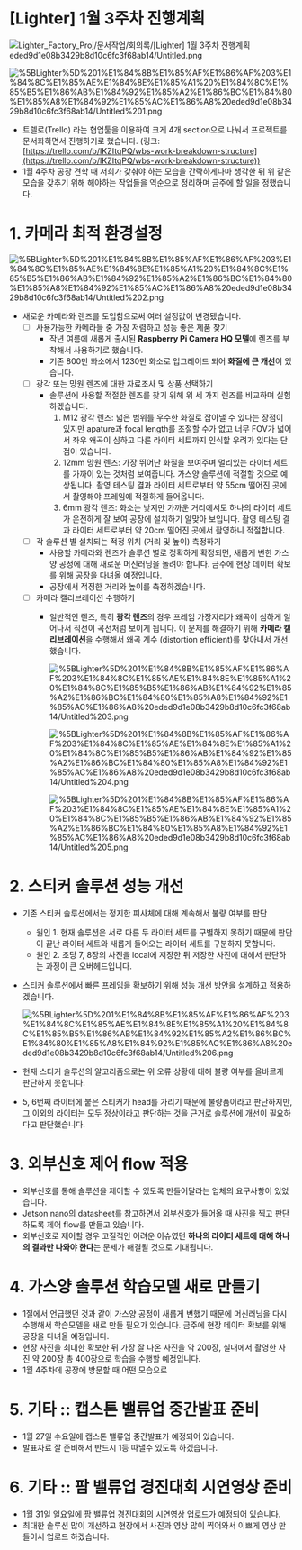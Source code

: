 # [Lighter] 1월 3주차 진행계획

![Lighter_Factory_Proj/문서작업/회의록/[Lighter] 1월 3주차 진행계획 eded9d1e08b3429b8d10c6fc3f68ab14/Untitled.png](%5BLighter%5D%201%E1%84%8B%E1%85%AF%E1%86%AF%203%E1%84%8C%E1%85%AE%E1%84%8E%E1%85%A1%20%E1%84%8C%E1%85%B5%E1%86%AB%E1%84%92%E1%85%A2%E1%86%BC%E1%84%80%E1%85%A8%E1%84%92%E1%85%AC%E1%86%A8%20eded9d1e08b3429b8d10c6fc3f68ab14/Untitled.png)

![%5BLighter%5D%201%E1%84%8B%E1%85%AF%E1%86%AF%203%E1%84%8C%E1%85%AE%E1%84%8E%E1%85%A1%20%E1%84%8C%E1%85%B5%E1%86%AB%E1%84%92%E1%85%A2%E1%86%BC%E1%84%80%E1%85%A8%E1%84%92%E1%85%AC%E1%86%A8%20eded9d1e08b3429b8d10c6fc3f68ab14/Untitled%201.png](%5BLighter%5D%201%E1%84%8B%E1%85%AF%E1%86%AF%203%E1%84%8C%E1%85%AE%E1%84%8E%E1%85%A1%20%E1%84%8C%E1%85%B5%E1%86%AB%E1%84%92%E1%85%A2%E1%86%BC%E1%84%80%E1%85%A8%E1%84%92%E1%85%AC%E1%86%A8%20eded9d1e08b3429b8d10c6fc3f68ab14/Untitled%201.png)

- 트렐로(Trello) 라는 협업툴을 이용하여 크게 4개 section으로 나눠서 프로젝트를 문서화하면서 진행하기로 했습니다. (링크: [https://trello.com/b/IKZItqPQ/wbs-work-breakdown-structure](https://trello.com/b/IKZItqPQ/wbs-work-breakdown-structure))
- 1월 4주차 공장 견학 때 저희가 갖춰야 하는 모습을 간략하게나마 생각한 뒤 위 같은 모습을 갖추기 위해 해야하는 작업들을 역순으로 정리하며 금주에 할 일을 정했습니다.

# 1. 카메라 최적 환경설정

![%5BLighter%5D%201%E1%84%8B%E1%85%AF%E1%86%AF%203%E1%84%8C%E1%85%AE%E1%84%8E%E1%85%A1%20%E1%84%8C%E1%85%B5%E1%86%AB%E1%84%92%E1%85%A2%E1%86%BC%E1%84%80%E1%85%A8%E1%84%92%E1%85%AC%E1%86%A8%20eded9d1e08b3429b8d10c6fc3f68ab14/Untitled%202.png](%5BLighter%5D%201%E1%84%8B%E1%85%AF%E1%86%AF%203%E1%84%8C%E1%85%AE%E1%84%8E%E1%85%A1%20%E1%84%8C%E1%85%B5%E1%86%AB%E1%84%92%E1%85%A2%E1%86%BC%E1%84%80%E1%85%A8%E1%84%92%E1%85%AC%E1%86%A8%20eded9d1e08b3429b8d10c6fc3f68ab14/Untitled%202.png)

- 새로운 카메라와 렌즈를 도입함으로써 여러 설정값이 변경됐습니다.
    - [ ]  사용가능한 카메라들 중 가장 저렴하고 성능 좋은 제품 찾기
        - 작년 여름에 새롭게 출시된 **Raspberry Pi Camera HQ 모델**에 렌즈를 부착해서 사용하기로 했습니다.
        - 기존 800만 화소에서 1230만 화소로 업그레이드 되어 **화질에 큰 개선**이 있습니다.
    - [ ]  광각 또는 망원 렌즈에 대한 자료조사 및 상품 선택하기
        - 솔루션에 사용할 적절한 렌즈를 찾기 위해 위 세 가지 렌즈를 비교하며 실험하겠습니다.
            1. M12 광각 렌즈: 넓은 범위를 우수한 화질로 잡아낼 수 있다는 장점이 있지만 apature과 focal length를 조절할 수가 없고 너무 FOV가 넓어서 좌우 왜곡이 심하고 다른 라이터 세트까지 인식할 우려가 있다는 단점이 있습니다.
            2. 12mm 망원 렌즈: 가장 뛰어난 화질을 보여주며 멀리있는 라이터 세트를 가까이 있는 것처럼 보여줍니다. 가스양 솔루션에 적절할 것으로 예상됩니다. 촬영 테스팅 결과 라이터 세트로부터 약 55cm 떨어진 곳에서 촬영해야 프레임에 적절하게 들어옵니다.
            3. 6mm 광각 렌즈: 화소는 낮지만 가까운 거리에서도 하나의 라이터 세트가 온전하게 잘 보여 공장에 설치하기 알맞아 보입니다. 촬영 테스팅 결과 라이터 세트로부터 약 20cm 떨어진 곳에서 촬영하니 적절합니다.
    - [ ]  각 솔루션 별 설치되는 적정 위치 (거리 및 높이) 측정하기
        - 사용할 카메라와 렌즈가 솔루션 별로 정확하게 확정되면, 새롭게 변한 가스양 공정에 대해 새로운 머신러닝을 돌려야 합니다. 금주에 현장 데이터 확보를 위해 공장을 다녀올 예정입니다.
        - 공장에서 적정한 거리와 높이를 측정하겠습니다.
    - [ ]  카메라 캘리브레이션 수행하기
        - 일반적인 렌즈, 특히 **광각 렌즈**의 경우 프레임 가장자리가 왜곡이 심하게 일어나서 직선이 곡선처럼 보이게 됩니다. 이 문제를 해결하기 위해 **카메라 캘리브레이션**을 수행해서 왜곡 계수 (distortion efficient)를 찾아내서 개선했습니다.

            ![%5BLighter%5D%201%E1%84%8B%E1%85%AF%E1%86%AF%203%E1%84%8C%E1%85%AE%E1%84%8E%E1%85%A1%20%E1%84%8C%E1%85%B5%E1%86%AB%E1%84%92%E1%85%A2%E1%86%BC%E1%84%80%E1%85%A8%E1%84%92%E1%85%AC%E1%86%A8%20eded9d1e08b3429b8d10c6fc3f68ab14/Untitled%203.png](%5BLighter%5D%201%E1%84%8B%E1%85%AF%E1%86%AF%203%E1%84%8C%E1%85%AE%E1%84%8E%E1%85%A1%20%E1%84%8C%E1%85%B5%E1%86%AB%E1%84%92%E1%85%A2%E1%86%BC%E1%84%80%E1%85%A8%E1%84%92%E1%85%AC%E1%86%A8%20eded9d1e08b3429b8d10c6fc3f68ab14/Untitled%203.png)

            ![%5BLighter%5D%201%E1%84%8B%E1%85%AF%E1%86%AF%203%E1%84%8C%E1%85%AE%E1%84%8E%E1%85%A1%20%E1%84%8C%E1%85%B5%E1%86%AB%E1%84%92%E1%85%A2%E1%86%BC%E1%84%80%E1%85%A8%E1%84%92%E1%85%AC%E1%86%A8%20eded9d1e08b3429b8d10c6fc3f68ab14/Untitled%204.png](%5BLighter%5D%201%E1%84%8B%E1%85%AF%E1%86%AF%203%E1%84%8C%E1%85%AE%E1%84%8E%E1%85%A1%20%E1%84%8C%E1%85%B5%E1%86%AB%E1%84%92%E1%85%A2%E1%86%BC%E1%84%80%E1%85%A8%E1%84%92%E1%85%AC%E1%86%A8%20eded9d1e08b3429b8d10c6fc3f68ab14/Untitled%204.png)

            ![%5BLighter%5D%201%E1%84%8B%E1%85%AF%E1%86%AF%203%E1%84%8C%E1%85%AE%E1%84%8E%E1%85%A1%20%E1%84%8C%E1%85%B5%E1%86%AB%E1%84%92%E1%85%A2%E1%86%BC%E1%84%80%E1%85%A8%E1%84%92%E1%85%AC%E1%86%A8%20eded9d1e08b3429b8d10c6fc3f68ab14/Untitled%205.png](%5BLighter%5D%201%E1%84%8B%E1%85%AF%E1%86%AF%203%E1%84%8C%E1%85%AE%E1%84%8E%E1%85%A1%20%E1%84%8C%E1%85%B5%E1%86%AB%E1%84%92%E1%85%A2%E1%86%BC%E1%84%80%E1%85%A8%E1%84%92%E1%85%AC%E1%86%A8%20eded9d1e08b3429b8d10c6fc3f68ab14/Untitled%205.png)

# 2. 스티커 솔루션 성능 개선

- 기존 스티커 솔루션에서는 정지한 피사체에 대해 계속해서 불량 여부를 판단
    - 원인 1. 현재 솔루션은 서로 다른 두 라이터 세트를 구별하지 못하기 때문에 판단이 끝난 라이터 세트와 새롭게 들어오는 라이터 세트를 구분하지 못합니다.
    - 원인 2. 초당 7, 8장의 사진을 local에 저장한 뒤 저장한 사진에 대해서 판단하는 과정이 큰 오버헤드입니다.
- 스티커 솔루션에서 빠른 프레임을 확보하기 위해 성능 개선 방안을 설계하고 적용하겠습니다.

    ![%5BLighter%5D%201%E1%84%8B%E1%85%AF%E1%86%AF%203%E1%84%8C%E1%85%AE%E1%84%8E%E1%85%A1%20%E1%84%8C%E1%85%B5%E1%86%AB%E1%84%92%E1%85%A2%E1%86%BC%E1%84%80%E1%85%A8%E1%84%92%E1%85%AC%E1%86%A8%20eded9d1e08b3429b8d10c6fc3f68ab14/Untitled%206.png](%5BLighter%5D%201%E1%84%8B%E1%85%AF%E1%86%AF%203%E1%84%8C%E1%85%AE%E1%84%8E%E1%85%A1%20%E1%84%8C%E1%85%B5%E1%86%AB%E1%84%92%E1%85%A2%E1%86%BC%E1%84%80%E1%85%A8%E1%84%92%E1%85%AC%E1%86%A8%20eded9d1e08b3429b8d10c6fc3f68ab14/Untitled%206.png)

- 현재 스티커 솔루션의 알고리즘으로는 위 오류 상황에 대해 불량 여부를 올바르게 판단하지 못합니다.
- 5, 6번째 라이터에 붙은 스티커가 head를 가리기 때문에 불량품이라고 판단하지만, 그 이외의 라이터는 모두 정상이라고 판단하는 것을 근거로 솔루션에 개선이 필요하다고 판단했습니다.

# 3. 외부신호 제어 flow 적용

- 외부신호를 통해 솔루션을 제어할 수 있도록 만들어달라는 업체의 요구사항이 있었습니다.
- Jetson nano의 datasheet를 참고하면서 외부신호가 들어올 때 사진을 찍고 판단하도록 제어 flow를 만들고 있습니다.
- 외부신호로 제어할 경우 고질적인 어려운 이슈였던 **하나의 라이터 세트에 대해 하나의 결과만 나와야 한다**는 문제가 해결될 것으로 기대됩니다.

# 4. 가스양 솔루션 학습모델 새로 만들기

- 1절에서 언급했던 것과 같이 가스양 공정이 새롭게 변했기 때문에 머신러닝을 다시 수행해서 학습모델을 새로 만들 필요가 있습니다. 금주에 현장 데이터 확보를 위해 공장을 다녀올 예정입니다.
- 현장 사진을 최대한 확보한 뒤 가장 잘 나온 사진을 약 200장, 실내에서 촬영한 사진 약 200장 총 400장으로 학습을 수행할 예정입니다.
- 1월 4주차에 공장에 방문할 때 어떤 모습으로

# 5. 기타 :: 캡스톤 밸류업 중간발표 준비

- 1월 27일 수요일에 캡스톤 밸류업 중간발표가 예정되어 있습니다.
- 발표자료 잘 준비해서 반드시 1등 따낼수 있도록 하겠습니다.

# 6. 기타 :: 팜 밸류업 경진대회 시연영상 준비

- 1월 31일 일요일에 팜 밸류업 경진대회의 시연영상 업로드가 예정되어 있습니다.
- 최대한 솔루션 많이 개선하고 현장에서 사진과 영상 많이 찍어와서 이쁘게 영상 만들어서 업로드 하겠습니다.
